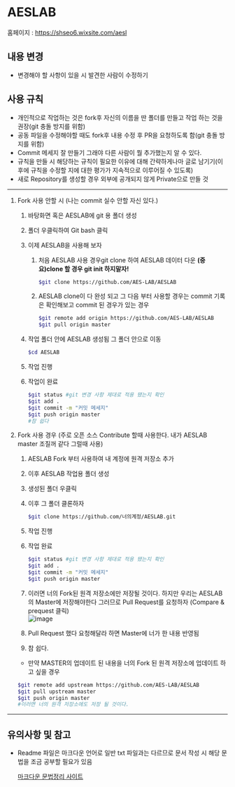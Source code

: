 # AESLAB
홈페이지 : https://shseo6.wixsite.com/aesl  

## 내용 변경
- 변경해야 할 사항이 있을 시 발견한 사람이 수정하기

## 사용 규칙
- 개인적으로 작업하는 것은 fork후 자신의 이름을 딴 폴더를 만들고 작업 하는 것을 권장(git 충돌 방지를 위함)
- 공동 파일을 수정해야할 때도 fork후 내용 수정 후  PR을 요청하도록 함(git 충돌 방지를 위함)
- Commit 메세지 잘 만들기 그래야 다른 사람이 뭘 추가했는지 알 수 있다.
- 규칙을 만들 시 해당하는 규칙이 필요한 이유에 대해 간략하게나마 글로 남기기(이후에 규칙을 수정할 지에 대한 평가가 지속적으로 이루어질 수 있도록)
- 새로 Repository를 생성할 경우 외부에 공개되지 않게 Private으로 만들 것
---
1. Fork 사용 안할 시 (나는 commit 실수 안할 자신 있다.)
   1. 바탕화면 혹은 AESLAB에 git 용 폴더 생성
   2. 폴더 우클릭하여 Git bash 클릭 
   3. 이제 AESLAB을 사용해 보자
      1. 처음 AESLAB 사용 경우git clone 하여 AESLAB 데이터 다운 **(중요)clone 할 경우 git init 하지말자!**
            ````bash
            $git clone https://github.com/AES-LAB/AESLAB
            ````
      
      2. AESLAB clone이 다 완성 되고 그 다음 부터 사용할 경우는 commit 기록은 확인해보고 commit 된 경우가 있는 경우 
            ````bash
            $git remote add origin https://github.com/AES-LAB/AESLAB
            $git pull origin master
            ````

     
   4. 작업 폴더 안에 AESLAB 생성됨 그 폴더 안으로 이동 
        ````bash
        $cd AESLAB
        ````
   5. 작업 진행 
   6. 작업이 완료 
        ````bash
        $git status #git 변경 사항 제대로 적용 됐는지 확인
        $git add .
        $git commit -m "커밋 메세지"
        $git push origin master 
        #참 쉽다
        ````
2. Fork 사용 경우 (주로 오픈 소스 Contribute 할때 사용한다. 내가 AESLAB master 조질꺼 같다 그럴때 사용)
   1. AESLAB Fork 부터 사용하여 내 계정에 원격 저장소 추가
   2. 이후 AESLAB 작업용 폴더 생성
   3. 생성된 폴더 우클릭
   4. 이후 그 폴더 클론하자 
        ````bash
        $git clone https://github.com/너의계정/AESLAB.git
        ````
   5. 작업 진행
   6. 작업 완료
        ````bash
        $git status #git 변경 사항 제대로 적용 됐는지 확인
        $git add .
        $git commit -m "커밋 메세지"
        $git push origin master 
        
        ````  
    1. 이러면 너의 Fork된 원격 저장소에만 저장될 것이다. 하지만 우리는 AESLAB의 Master에 저장해야한다 그러므로 Pull Request를 요청하자 (Compare & prequest 클릭)   
    ![image](https://user-images.githubusercontent.com/86957779/179984146-acb61ad9-cb5c-4821-af6e-f1be7112d03f.png)

    2. Pull Request 했다 요청해달라 하면 Master에 너가 한 내용 반영됨
    3. 참 쉽다.
   * 만약 MASTER의 업데이트 된 내용을 너의 Fork 된 원격 저장소에 업데이트 하고 싶을 경우
    ````bash
    $git remote add upstream https://github.com/AES-LAB/AESLAB
    $git pull upstream master
    $git push origin master
    #이러면 너의 원격 저장소에도 저장 될 것이다.
    ````
---
## 유의사항 및 참고
- Readme 파일은 마크다운 언어로 일반 txt 파일과는 다르므로 문서 작성 시 해당 문법을 조금 공부할 필요가 있음

    [마크다운 문법정리 사이트](https://gist.github.com/ihoneymon/652be052a0727ad59601)
